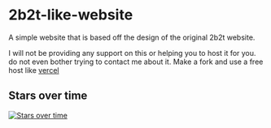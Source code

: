 # 2b2t-like-website
A simple website that is based off the design of the original 2b2t website.

I will not be providing any support on this or helping you to host it for you. do not even bother trying to contact me about it. Make a fork and use a free host like [vercel](https://vercel.com)

## Stars over time
[![Stars over time](https://starchart.cc/Daynios/2b2t-like-website.svg)](https://starchart.cc/Daynios/2b2t-like-website)
